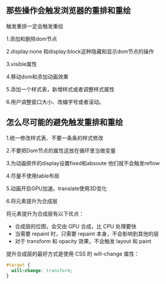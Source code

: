 ## 那些操作会触发浏览器的重排和重绘

触发重排一定会触发重绘

1.添加和删除dom节点

2.display:none 和display:block这种隐藏和显示dom节点的操作

3.visible属性

4.移动dom和添加动画效果

5.添加一个样式表，新增样式或者调整样式属性

6.用户调整窗口大小、改编字号或者滚动。

## 怎么尽可能的避免触发重排和重绘

1.统一修改样式表、不要一条条的样式修改

2.不要把Dom节点的属性这放在循环里当做变量

3.为动画原件的display设置fixed和absoute  他们就不会触发reflow

4.尽量不使用table布局

5.动画开启GPU加速。translate使用3D变化

 6.将元素提升为合成层

将元素提升为合成层有以下优点：

- 合成层的位图，会交由 GPU 合成，比 CPU 处理要快
- 当需要 repaint 时，只需要 repaint 本身，不会影响到其他的层
- 对于 transform 和 opacity 效果，不会触发 layout 和 paint

提升合成层的最好方式是使用 CSS 的 will-change 属性：

```css
#target {
  will-change: transform;
}
```



